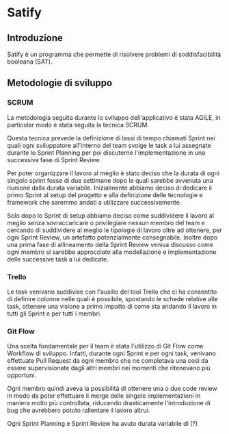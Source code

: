 # Satify

## Introduzione

Satify è un programma che permette di risolvere problemi di soddisfacibilità booleana (SAT).



## Metodologie di sviluppo 

### SCRUM
La metodologia seguita durante lo sviluppo dell'applicativo è stata AGILE, in particolar modo è stata seguita la tecnica SCRUM. 

Questa tecnica prevede la definizione di lassi di tempo chiamati Sprint nei quali ogni sviluppatore all'interno del team svolge le task
a lui assegnate durante lo Sprint Planning per poi discuterne l'implementazione in una successiva fase di Sprint Review. 

Per poter organizzare il lavoro al meglio è stato deciso che la durata di ogni singolo sprint fosse di due settimane dopo le quali 
sarebbe avvenuta una riunione dalla durata variabile.
Inizialmente abbiamo deciso di dedicare il primo Sprint al setup del progetto e alla definizione delle tecnologie e framework che saremmo 
andati a utilizzare successivamente.

Solo dopo lo Sprint di setup abbiamo deciso come suddividere il lavoro al meglio senza sovraccaricare o privilegiare nessun membro del team e 
cercando di suddividere al meglio le tipologie di lavoro oltre ad ottenere, per ogni Sprint Review, un artefatto potenzialmente consegnabile. 
Inoltre dopo una prima fase di allineamento della Sprint Review veniva discusso come ogni membro si sarebbe approcciato alla modellazione
e implementazione delle successive task a lui dedicate. 

### Trello
Le task venivano suddivise con l'ausilio del tool Trello che ci ha consentito di definire colonne nelle quali è possibile, spostando
le schede relative alle task, ottenere una visione a primo impatto di come sta andando il lavoro in tutti gli Sprint e per tutti i membri.

### Git Flow
Una scelta fondamentale per il team è stata l'utilizzo di Git Flow come Workflow di sviluppo.
Infatti, durante ogni Sprint e per ogni task, venivano effettuate Pull Request da ogni membro che ne completava una così da essere 
supervisionate dagli altri membri nei momenti che ritenevano più opportuni. 

Ogni membro quindi aveva la possibilità di ottenere una o due
code review in modo da poter effettuare il merge delle singole implementazioni in maniera molto più controllata, riducendo drasticamente
l'introduzione di bug che avrebbero potuto rallentare il lavoro altrui. 

Ogni Sprint Planning e Sprint Review ha avuto durata variabile di (?)





